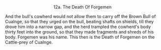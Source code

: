 <body>
 
 
 <b></b><p align="CENTER">12a. The Death Of Forgemen</p>
 <p>And the bull's cowherd would not allow them to carry off the Brown Bull of Cualnge, so that they urged on the bull, beating shafts on shields, till they drove him into a narrow gap, and the herd trampled the cowherd's body thirty feet into the ground, so that they made fragments and shreds of his body. Forgemen was his name. This then is the Death of Forgemen on the Cattle-prey of Cualnge. </p>
 </body>